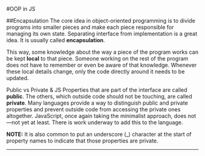 #OOP in JS

##Encapsulation
The core idea in object-oriented programming is to divide programs into smaller pieces and make each piece responsible for managing its own state. Separating interface from implementation is a great idea. It is usually called **encapsulation**.

This way, some knowledge about the way a piece of the program works can be kept **local** to that piece.
Someone working on the rest of the program does not have to remember or even be aware of that knowledge. Whenever these local details change, only the code directly around it needs to be updated.

Public vs Private & JS
Properties that are part of the interface are called **public**. The others, which outside code should not be touching, are called **private**. Many languages provide a way to distinguish public and private properties and prevent outside code from accessing the private ones altogether. JavaScript, once again taking the minimalist approach, does not—not yet at least. There is work underway to add this to the language.

**NOTE:**
It is also common to put an underscore (\_) character at the start of property names to indicate that those properties are private.

---
